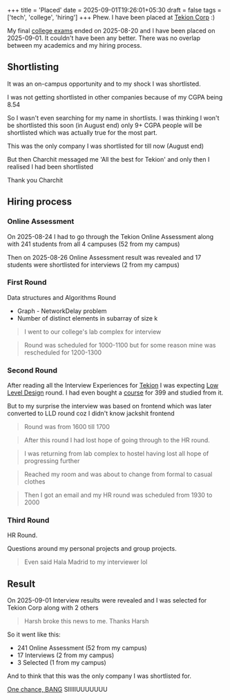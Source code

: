 +++
title = 'Placed'
date = 2025-09-01T19:26:01+05:30
draft = false
tags = ['tech', 'college', 'hiring']
+++
Phew. I have been placed at [Tekion Corp](https://tekion.com/) :)

My final [college exams](/post/college_exam) ended on 2025-08-20 and I have been placed on 2025-09-01.
It couldn't have been any better.
There was no overlap between my academics and my hiring process.

## Shortlisting
It was an on-campus opportunity and to my shock I was shortlisted.

I was not getting shortlisted in other companies 
because of my CGPA being 8.54

So I wasn't even searching for my name in shortlists.
I was thinking I won't be shortlisted this soon (in August end) only 9+ CGPA people will be shortlisted
which was actually true for the most part.

This was the only company I was shortlisted for till now (August end)

But then Charchit messaged me 'All the best for Tekion' and only then I realised I had been shortlisted

Thank you Charchit

## Hiring process
### Online Assessment
On 2025-08-24 I had to go through the Tekion Online Assessment along with 241 students from all 4 campuses (52 from my campus)

Then on 2025-08-26 Online Assessment result was revealed and 17 students were shortlisted for interviews (2 from my campus)

### First Round
Data structures and Algorithms Round

- Graph - NetworkDelay problem
- Number of distinct elements in subarray of size k

> I went to our college's lab complex for interview

> Round was scheduled for 1000-1100 but for some reason mine was rescheduled for 1200-1300

### Second Round
After reading all the Interview Experiences for [Tekion](https://tekion.com) I was expecting [Low Level Design](https://www.geeksforgeeks.org/system-design/what-is-low-level-design-or-lld-learn-system-design/) round.
I had even bought a [course](https://www.udemy.com/course/system_design_lld_hld/?couponCode=KEEPLEARNING) for 399 and studied from it.

But to my surprise the interview was based on frontend 
which was later converted to LLD round coz I didn't know jackshit frontend

> Round was from 1600 till 1700

> After this round I had lost hope of going through to the HR round.

> I was returning from lab complex to hostel having lost all hope of progressing further

> Reached my room and was about to change from formal to casual clothes

> Then I got an email and my HR round was scheduled from 1930 to 2000

### Third Round
HR Round.

Questions around my personal projects and group projects.

> Even said Hala Madrid to my interviewer lol

## Result
On 2025-09-01 Interview results were revealed and I was selected for Tekion Corp along with 2 others

> Harsh broke this news to me. Thanks Harsh

So it went like this:
- 241 Online Assessment (52 from my campus)
- 17 Interviews (2 from my campus)
- 3 Selected (1 from my campus)

And to think that this was the only company I was shortlisted for.

[One chance, BANG](https://x.com/MadridXtra/status/1929921468579586270)
SIIIIIUUUUUUU
